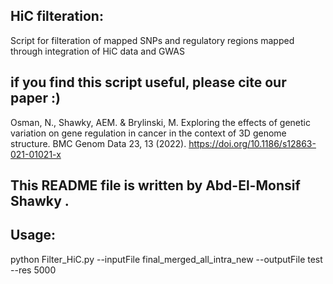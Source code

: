 ## HiC filteration: 

Script for filteration of mapped SNPs and regulatory regions mapped through integration of HiC data and GWAS


## if you find this script useful, please cite our paper :)
Osman, N., Shawky, AEM. & Brylinski, M. Exploring the effects of genetic variation on gene regulation in cancer in the context of 3D genome structure. BMC Genom Data 23, 13 (2022). https://doi.org/10.1186/s12863-021-01021-x

## This README file is written by Abd-El-Monsif Shawky .


## Usage:

python Filter_HiC.py --inputFile final_merged_all_intra_new --outputFile test --res 5000



